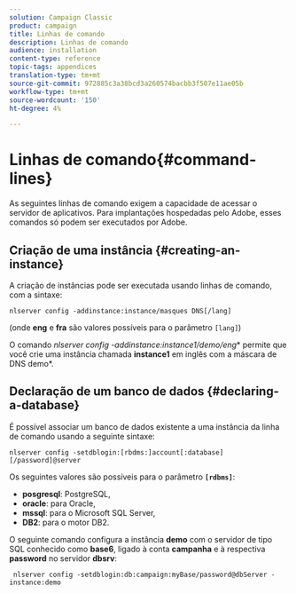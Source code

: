 ```yaml
---
solution: Campaign Classic
product: campaign
title: Linhas de comando
description: Linhas de comando
audience: installation
content-type: reference
topic-tags: appendices
translation-type: tm+mt
source-git-commit: 972885c3a38bcd3a260574bacbb3f507e11ae05b
workflow-type: tm+mt
source-wordcount: '150'
ht-degree: 4%

---
```



# Linhas de comando{#command-lines}

As seguintes linhas de comando exigem a capacidade de acessar o servidor de aplicativos. Para implantações hospedadas pelo Adobe, esses comandos só podem ser executados por Adobe.

## Criação de uma instância {#creating-an-instance}

A criação de instâncias pode ser executada usando linhas de comando, com a sintaxe:

```
nlserver config -addinstance:instance/masques DNS[/lang]
```

(onde **eng** e **fra** são valores possíveis para o parâmetro `[lang]`)

O comando **nlserver config -addinstance:instance1/demo*/eng** permite que você crie uma instância chamada **instance1** em inglês com a máscara de DNS demo*.

## Declaração de um banco de dados {#declaring-a-database}

É possível associar um banco de dados existente a uma instância da linha de comando usando a seguinte sintaxe:

```
nlserver config -setdblogin:[rbdms:]account[:database][/password]@server
```

Os seguintes valores são possíveis para o parâmetro **`[rdbms]`**:

* **posgresql**: PostgreSQL,
* **oracle**: para Oracle,
* **mssql**: para o Microsoft SQL Server,
* **DB2**: para o motor DB2.

O seguinte comando configura a instância **demo** com o servidor de tipo SQL conhecido como **base6**, ligado à conta **campanha** e à respectiva **password** no servidor **dbsrv**:

```
 nlserver config -setdblogin:db:campaign:myBase/password@dbServer -instance:demo
```

